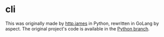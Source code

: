 # cli
This was originally made by [http.james](https://github.com/httpjamesm/astral-cli) in Python, rewritten in GoLang by aspect. The original project's code is available in the [Python branch](https://github.com/astralcool/cli/tree/python).
